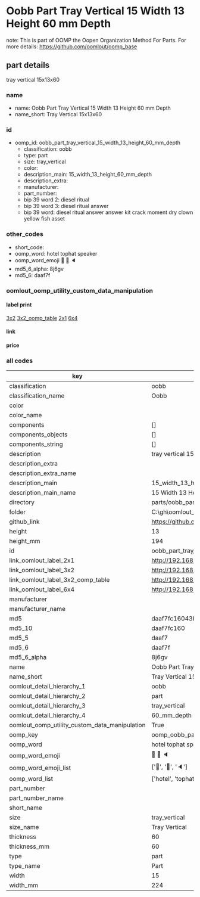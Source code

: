 # Oobb Part Tray Vertical 15 Width 13 Height 60 mm Depth  

note: This is part of OOMP the Oopen Organization Method For Parts. For more details: https://github.com/oomlout/oomp_base

##  part details
  



tray vertical 15x13x60



### name
* name: Oobb Part Tray Vertical 15 Width 13 Height 60 mm Depth
* name_short: Tray Vertical 15x13x60 
### id
* oomp_id: oobb_part_tray_vertical_15_width_13_height_60_mm_depth
  * classification: oobb
  * type: part
  * size: tray_vertical
  * color: 
  * description_main: 15_width_13_height_60_mm_depth
  * description_extra: 
  * manufacturer: 
  * part_number: 
  * bip 39 word 2: diesel ritual
  * bip 39 word 3: diesel ritual answer
  * bip 39 word: diesel ritual answer answer kit crack moment dry clown yellow fish asset

### other_codes
* short_code: 
* oomp_word: hotel tophat speaker
* oomp_word_emoji :hotel: :tophat: :speaker:
* md5_6_alpha: 8j6gv
* md5_6: daaf7f






### oomlout_oomp_utility_custom_data_manipulation
#### label print
[3x2](http://192.168.1.245:1112/?label=oomp%208j6gv)
[3x2_oomp_table](http://192.168.1.108:1112/?label=oomp%208j6gv)
[2x1](http://192.168.1.242:1112/?label=oomp%208j6gv)
[6x4](http://192.168.1.55:1112/?label=oomp%208j6gv)    

#### link

                              

#### price







### all codes 
| key | value |  
| --- | --- |  
| classification | oobb |  
| classification_name | Oobb |  
| color |  |  
| color_name |  |  
| components | [] |  
| components_objects | [] |  
| components_string | [] |  
| description | tray vertical 15x13x60 |  
| description_extra |  |  
| description_extra_name |  |  
| description_main | 15_width_13_height_60_mm_depth |  
| description_main_name | 15 Width 13 Height 60 mm Depth |  
| directory | parts/oobb_part_tray_vertical_15_width_13_height_60_mm_depth |  
| folder | C:\gh\oomlout_oobb_version_4_generated_parts\parts\oobb_part_tray_vertical_15_width_13_height_60_mm_depth |  
| github_link | https://github.com/oomlout/oomlout_oomp_part_src/tree/main/parts/oobb_part_tray_vertical_15_width_13_height_60_mm_depth |  
| height | 13 |  
| height_mm | 194 |  
| id | oobb_part_tray_vertical_15_width_13_height_60_mm_depth |  
| link_oomlout_label_2x1 | http://192.168.1.242:1112/?label=oomp%208j6gv |  
| link_oomlout_label_3x2 | http://192.168.1.245:1112/?label=oomp%208j6gv |  
| link_oomlout_label_3x2_oomp_table | http://192.168.1.108:1112/?label=oomp%208j6gv |  
| link_oomlout_label_6x4 | http://192.168.1.55:1112/?label=oomp%208j6gv |  
| manufacturer |  |  
| manufacturer_name |  |  
| md5 | daaf7fc16043b1dcc73d709a136ea1ec |  
| md5_10 | daaf7fc160 |  
| md5_5 | daaf7 |  
| md5_6 | daaf7f |  
| md5_6_alpha | 8j6gv |  
| name | Oobb Part Tray Vertical 15 Width 13 Height 60 mm Depth |  
| name_short | Tray Vertical 15x13x60  |  
| oomlout_detail_hierarchy_1 | oobb |  
| oomlout_detail_hierarchy_2 | part |  
| oomlout_detail_hierarchy_3 | tray_vertical |  
| oomlout_detail_hierarchy_4 | 60_mm_depth |  
| oomlout_oomp_utility_custom_data_manipulation | True |  
| oomp_key | oomp_oobb_part_tray_vertical_15_width_13_height_60_mm_depth |  
| oomp_word | hotel tophat speaker |  
| oomp_word_emoji | :hotel: :tophat: :speaker: |  
| oomp_word_emoji_list | [':hotel:', ':tophat:', ':speaker:'] |  
| oomp_word_list | ['hotel', 'tophat', 'speaker'] |  
| part_number |  |  
| part_number_name |  |  
| short_name |  |  
| size | tray_vertical |  
| size_name | Tray Vertical |  
| thickness | 60 |  
| thickness_mm | 60 |  
| type | part |  
| type_name | Part |  
| width | 15 |  
| width_mm | 224 |  
